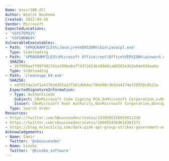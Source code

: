 ```yaml
---
Name: msvcr100.dll
Author: Wietze Beukema
Created: 2022-09-26
Vendor: Microsoft
ExpectedLocations:
- '%SYSTEM32%'
- '%SYSWOW64%'
VulnerableExecutables:
- Path: '%PROGRAMFILES%\Java\jre%VERSION%\bin\javacpl.exe'
  Type: Sideloading
- Path: '%PROGRAMFILES%\Microsoft Office\root\Office%VERSION%\winword.exe'
  SHA256:
  - 16f099aaff99f981741e299be6aff43f2e53b189481a08582e3b2a04e934aa0a
  Type: Sideloading
- Path: 'cleanospp_64.exe'
  SHA256:
  - edf85f4e2ef1a427b34265a22f261d664ec78de90c3b5da4174ef28558c8522a
  ExpectedSignatureInformation:
  - Type: Authenticode
    Subject: CN=Microsoft Code Signing PCA,O=Microsoft Corporation,L=Redmond,ST=Washington,C=US
    Issuer: CN=Microsoft Root Authority,OU=Microsoft Corporation,OU=Copyright (c) 1997 Microsoft Corp.
  Type: Search Order
Resources:
- https://twitter.com/SBousseaden/status/1530595156055011330
- https://twitter.com/sbousseaden/status/1604934564614381571
- https://blog.eclecticiq.com/dark-pink-apt-group-strikes-government-entities-in-south-asian-countries
Acknowledgements:
- Name: Samir
  Twitter: '@sbousseaden'
- Name: kinako
  Twitter: '@kinako_software'
---
```


